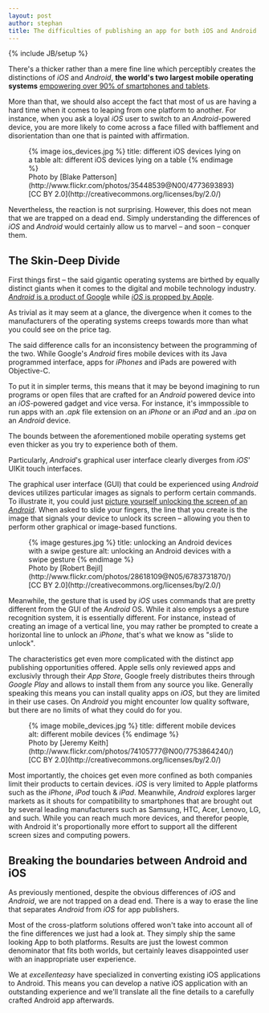 ```yaml
---
layout: post
author: stephan
title: The difficulties of publishing an app for both iOS and Android
---
```

{% include JB/setup %}

There's a thicker rather than a mere fine line which perceptibly creates the distinctions of *iOS* and *Android*, **the world's two largest mobile operating systems** [empowering over 90% of smartphones and tablets](http://en.wikipedia.org/wiki/Usage_share_of_operating_systems#Mobile_devices).

More than that, we should also accept the fact that most of us are having a hard time when it comes to leaping from one platform to another. For instance, when you ask a loyal *iOS* user to switch to an *Android*-powered device, you are more likely to come across a face filled with bafflement and disorientation than one that is painted with affirmation.

<figure>
{% image ios_devices.jpg %}
  title: different iOS devices lying on a table
  alt: different iOS devices lying on a table
{% endimage %}
<figcaption>
Photo by [Blake Patterson](http://www.flickr.com/photos/35448539@N00/4773693893) [CC BY 2.0](http://creativecommons.org/licenses/by/2.0/)
</figcaption>
</figure>


Nevertheless, the reaction is not surprising. However, this does not mean that we are trapped on a dead end. Simply understanding the differences of *iOS* and *Android* would certainly allow us to marvel – and soon – conquer them. <!-- more --><span id="more"></span>

## The Skin-Deep Divide

First things first – the said gigantic operating systems are birthed by equally distinct giants when it comes to the digital and mobile technology industry. [*Android* is a product of Google](http://www.android.com/) while [*iOS* is propped by Apple](http://www.apple.com/iphone/ios/).

As trivial as it may seem at a glance, the divergence when it comes to the manufacturers of the operating systems creeps towards more than what you could see on the price tag.

The said difference calls for an inconsistency between the programming of the two. While Google's *Android* fires mobile devices with its Java programmed interface, apps for *iPhones* and iPads are powered with Objective-C.

To put it in simpler terms, this means that it may be beyond imagining to run programs or open files that are crafted for an *Android* powered device into an *iOS*-powered gadget and vice versa. For instance, it's immpossible to run apps with an *.apk* file extension on an *iPhone* or an *iPad* and an *.ipa* on an *Android* device.

The bounds between the aforementioned mobile operating systems get even thicker as you try to experience both of them.

Particularly, *Android*'s graphical user interface clearly diverges from *iOS*' UIKit touch interfaces.

The graphical user interface (GUI) that could be experienced using *Android* devices utilizes particular images as signals to perform certain commands. To illustrate it, you could just [picture yourself unlocking the screen of an *Android*](http://www.android.com/about/ice-cream-sandwich/#face-unlock). When asked to slide your fingers, the line that you create is the image that signals your device to unlock its screen – allowing you then to perform other graphical or image-based functions.

<figure>
{% image gestures.jpg %}
  title: unlocking an Android devices with a swipe gesture
  alt: unlocking an Android devices with a swipe gesture
{% endimage %}
<figcaption>
Photo by [Robert Bejil](http://www.flickr.com/photos/28618109@N05/6783731870/) [CC BY 2.0](http://creativecommons.org/licenses/by/2.0/)
</figcaption>
</figure>

Meanwhile, the gesture that is used by *iOS* uses commands that are pretty different from the GUI of the *Android* OS. While it also employs a gesture recognition system, it is essentially different. For instance, instead of creating an image of a vertical line, you may rather be prompted to create a horizontal line to unlock an *iPhone*, that's what we know as "slide to unlock".

The characteristics get even more complicated with the distinct app publishing opportunities offered. Apple sells only reviewed apps and exclusivly through their *App Store*, Google freely distributes theirs through *Google Play* and allows to install them from any source you like. Generally speaking this means you can install quality apps on *iOS*, but they are limited in their use cases. On *Android* you might encounter low quality software, but there are no limits of what they could do for you.

<figure>
{% image mobile_devices.jpg %}
  title: different mobile devices
  alt: different mobile devices
{% endimage %}
<figcaption>
Photo by [Jeremy Keith](http://www.flickr.com/photos/74105777@N00/7753864240/) [CC BY 2.0](http://creativecommons.org/licenses/by/2.0/)
</figcaption>
</figure>

Most importantly, the choices get even more confined as both companies limit their products to certain devices. *iOS* is very limited to Apple platforms such as the *iPhone*, *iPod* touch & *iPad*. Meanwhile, *Android* explores larger markets as it shouts for compatibility to smartphones that are brought out by several leading manufacturers such as Samsung, HTC, Acer, Lenovo, LG, and such. While you can reach much more devices, and therefor people, with Android it's proportionally more effort to support all the different screen sizes and computing powers.

## Breaking the boundaries between Android and iOS

As previously mentioned, despite the obvious differences of *iOS* and *Android*, we are not trapped on a dead end. There is a way to erase the line that separates *Android* from *iOS* for app publishers.

Most of the cross-platform solutions offered won't take into account all of the fine differences we just had a look at. They simply ship the same looking App to both platforms. Results are just the lowest common denominator that fits both worlds, but certainly leaves disappointed user with an inappropriate user experience.

We at *excellenteasy* have specialized in converting existing iOS applications to Android. This means you can develop a native iOS application with an outstanding experience and we'll translate all the fine details to a carefully crafted Android app afterwards.
